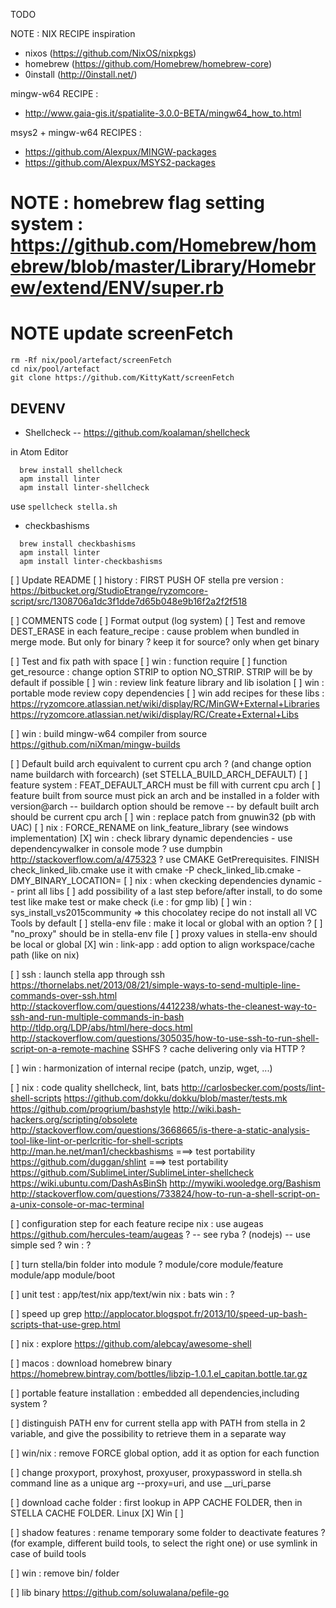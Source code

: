 TODO

NOTE :
NIX RECIPE inspiration
* nixos (https://github.com/NixOS/nixpkgs)
* homebrew (https://github.com/Homebrew/homebrew-core)
* 0install (http://0install.net/)

mingw-w64 RECIPE :
* http://www.gaia-gis.it/spatialite-3.0.0-BETA/mingw64_how_to.html

msys2 + mingw-w64 RECIPES :
* https://github.com/Alexpux/MINGW-packages
* https://github.com/Alexpux/MSYS2-packages

# NOTE : homebrew flag setting system : https://github.com/Homebrew/homebrew/blob/master/Library/Homebrew/extend/ENV/super.rb


# NOTE update screenFetch
    rm -Rf nix/pool/artefact/screenFetch
    cd nix/pool/artefact
    git clone https://github.com/KittyKatt/screenFetch

## DEVENV

* Shellcheck -- https://github.com/koalaman/shellcheck

in Atom Editor

  ```
    brew install shellcheck
    apm install linter
    apm install linter-shellcheck
  ```

use
  `spellcheck stella.sh`

* checkbashisms

```
  brew install checkbashisms
  apm install linter
  apm install linter-checkbashisms
```

[ ] Update README
  [ ] history : FIRST PUSH OF stella pre version : https://bitbucket.org/StudioEtrange/ryzomcore-script/src/1308706a1dc3f1dde7d65b048e9b16f2a2f2f518

[ ] COMMENTS code
[ ] Format output (log system)
[ ] Test and remove DEST_ERASE in each feature_recipe : cause problem when bundled in merge mode. But only for binary ? keep it for source? only when get binary

[ ] Test and fix path with space
[ ] win : function require
[ ] function get_resource : change option STRIP to option NO_STRIP. STRIP will be by default if possible
[ ] win : review link feature library and lib isolation
[ ] win : portable mode review copy dependencies
[ ] win add recipes for these libs :
https://ryzomcore.atlassian.net/wiki/display/RC/MinGW+External+Libraries
https://ryzomcore.atlassian.net/wiki/display/RC/Create+External+Libs

[ ] win : build mingw-w64 compiler from source https://github.com/niXman/mingw-builds

[ ] Default build arch equivalent to current cpu arch ? (and change option name buildarch with forcearch) (set STELLA_BUILD_ARCH_DEFAULT)
[ ] feature system : FEAT_DEFAULT_ARCH must be fill with current cpu arch
[ ] feature built from source must pick an arch and be installed in a folder with version@arch -- buildarch option should be remove -- by default built arch should be current cpu arch
[ ] win : replace patch from gnuwin32 (pb with UAC)
[ ] nix : FORCE_RENAME on link_feature_library (see windows implementation)
[X] win : check library dynamic dependencies - use dependencywalker in console mode ? use dumpbin http://stackoverflow.com/a/475323 ? use CMAKE GetPrerequisites. FINISH check_linked_lib.cmake use it with cmake -P check_linked_lib.cmake -DMY_BINARY_LOCATION=<path>
[ ] nix : when ckecking dependencies dynamic -- print all libs
[ ] add possibility of a last step before/after install, to do some test like make test or make check (i.e : for gmp lib)
[ ] win : sys_install_vs2015community => this chocolatey recipe do not install all VC Tools by default
[ ] stella-env file : make it local or global with an option ?
[ ] "no_proxy" should be in stella-env file
[ ] proxy values in stella-env should be local or global
[X] win : link-app : add option to align workspace/cache path (like on nix)



[ ] ssh : launch stella app through ssh
https://thornelabs.net/2013/08/21/simple-ways-to-send-multiple-line-commands-over-ssh.html
http://stackoverflow.com/questions/4412238/whats-the-cleanest-way-to-ssh-and-run-multiple-commands-in-bash
http://tldp.org/LDP/abs/html/here-docs.html
http://stackoverflow.com/questions/305035/how-to-use-ssh-to-run-shell-script-on-a-remote-machine
SSHFS ? cache delivering only via HTTP ?

[ ] win : harmonization of internal recipe (patch, unzip, wget, ...)

[ ] nix : code quality shellcheck, lint, bats
http://carlosbecker.com/posts/lint-shell-scripts
https://github.com/dokku/dokku/blob/master/tests.mk
https://github.com/progrium/bashstyle
http://wiki.bash-hackers.org/scripting/obsolete
http://stackoverflow.com/questions/3668665/is-there-a-static-analysis-tool-like-lint-or-perlcritic-for-shell-scripts
http://man.he.net/man1/checkbashisms ===> test portability
https://github.com/duggan/shlint ===> test portability
https://github.com/SublimeLinter/SublimeLinter-shellcheck
https://wiki.ubuntu.com/DashAsBinSh
http://mywiki.wooledge.org/Bashism
http://stackoverflow.com/questions/733824/how-to-run-a-shell-script-on-a-unix-console-or-mac-terminal

[ ] configuration step for each feature recipe
    nix : use augeas https://github.com/hercules-team/augeas ? -- see ryba ? (nodejs) -- use simple sed ?
    win : ?

[ ] turn stella/bin folder into module ?
    module/core
    module/feature
    module/app
    module/boot

[ ] unit test : app/test/nix app/text/win
    nix : bats
    win : ?

[ ] speed up grep http://applocator.blogspot.fr/2013/10/speed-up-bash-scripts-that-use-grep.html

[ ] nix : explore https://github.com/alebcay/awesome-shell

[ ] macos : download homebrew binary  https://homebrew.bintray.com/bottles/libzip-1.0.1.el_capitan.bottle.tar.gz

[ ] portable feature installation : embedded all dependencies,including system ?

[ ] distinguish PATH env for current stella app with PATH from stella in 2 variable, and give the possibility to retrieve them in a separate way

[ ] win/nix : remove FORCE global option, add it as option for each function

[ ] change proxyport, proxyhost, proxyuser, proxypassword in stella.sh command line as a unique arg --proxy=uri, and use __uri_parse

[ ] download cache folder : first lookup in APP CACHE FOLDER, then in STELLA CACHE FOLDER. Linux [X] Win [ ]

[ ] shadow features : rename temporary some folder to deactivate features ? (for example, different build tools, to select the right one) or use symlink in case of build tools

[ ] win : remove bin/ folder

[ ] lib binary https://github.com/soluwalana/pefile-go
